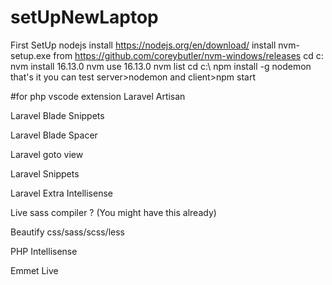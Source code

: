 # setUpNewLaptop
First
SetUp nodejs
install https://nodejs.org/en/download/
install nvm-setup.exe from https://github.com/coreybutler/nvm-windows/releases
cd c:\
nvm install 16.13.0
nvm use 16.13.0
nvm list
cd c:\ 
npm install -g nodemon
that's it
you can test server>nodemon and client>npm start






#for php vscode extension
Laravel Artisan

Laravel Blade Snippets

Laravel Blade Spacer

Laravel goto view

Laravel Snippets

Laravel Extra Intellisense

Live sass compiler ? (You might have this already)

Beautify css/sass/scss/less

PHP Intellisense

Emmet Live

